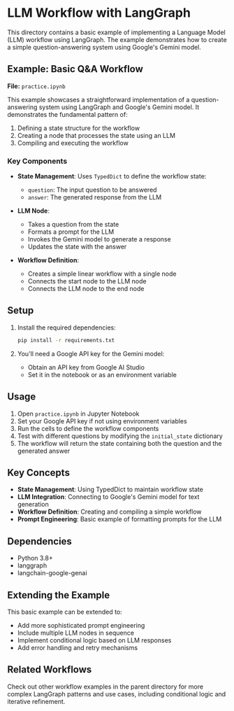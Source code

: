 # LLM Workflow with LangGraph

This directory contains a basic example of implementing a Language Model (LLM) workflow using LangGraph. The example demonstrates how to create a simple question-answering system using Google's Gemini model.

## Example: Basic Q&A Workflow

**File:** `practice.ipynb`

This example showcases a straightforward implementation of a question-answering system using LangGraph and Google's Gemini model. It demonstrates the fundamental pattern of:

1. Defining a state structure for the workflow
2. Creating a node that processes the state using an LLM
3. Compiling and executing the workflow

### Key Components

- **State Management**: Uses `TypedDict` to define the workflow state:
  - `question`: The input question to be answered
  - `answer`: The generated response from the LLM

- **LLM Node**:
  - Takes a question from the state
  - Formats a prompt for the LLM
  - Invokes the Gemini model to generate a response
  - Updates the state with the answer

- **Workflow Definition**:
  - Creates a simple linear workflow with a single node
  - Connects the start node to the LLM node
  - Connects the LLM node to the end node

## Setup

1. Install the required dependencies:
   ```bash
   pip install -r requirements.txt
   ```

2. You'll need a Google API key for the Gemini model:
   - Obtain an API key from Google AI Studio
   - Set it in the notebook or as an environment variable

## Usage

1. Open `practice.ipynb` in Jupyter Notebook
2. Set your Google API key if not using environment variables
3. Run the cells to define the workflow components
4. Test with different questions by modifying the `initial_state` dictionary
5. The workflow will return the state containing both the question and the generated answer

## Key Concepts

- **State Management**: Using TypedDict to maintain workflow state
- **LLM Integration**: Connecting to Google's Gemini model for text generation
- **Workflow Definition**: Creating and compiling a simple workflow
- **Prompt Engineering**: Basic example of formatting prompts for the LLM

## Dependencies

- Python 3.8+
- langgraph
- langchain-google-genai

## Extending the Example

This basic example can be extended to:
- Add more sophisticated prompt engineering
- Include multiple LLM nodes in sequence
- Implement conditional logic based on LLM responses
- Add error handling and retry mechanisms

## Related Workflows

Check out other workflow examples in the parent directory for more complex LangGraph patterns and use cases, including conditional logic and iterative refinement.
